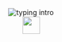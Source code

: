 <div align="center">

<img src="https://readme-typing-svg.demolab.com?font=Fira+Mono&weight=700&duration=1000&pause=3000&color=4FFFA2&center=true&vCenter=true&multiline=true&repeat=true&width=100&height=40&lines=Hi+there" alt="typing intro"/>
</div>

<div align="center">

<img src="https://media.giphy.com/media/hvRJCLFzcasrR4ia7z/giphy.gif" width="35" />

</div>
